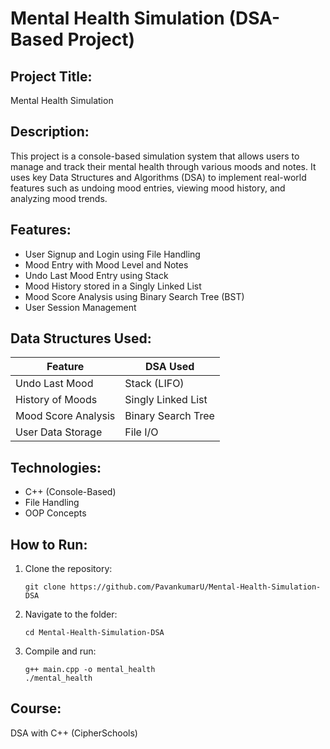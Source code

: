 # Mental Health Simulation (DSA-Based Project)

## Project Title:
Mental Health Simulation

## Description:
This project is a console-based simulation system that allows users to manage and track their mental health through various moods and notes. It uses key Data Structures and Algorithms (DSA) to implement real-world features such as undoing mood entries, viewing mood history, and analyzing mood trends.

## Features:
- User Signup and Login using File Handling
- Mood Entry with Mood Level and Notes
- Undo Last Mood Entry using Stack
- Mood History stored in a Singly Linked List
- Mood Score Analysis using Binary Search Tree (BST)
- User Session Management

## Data Structures Used:
| Feature                | DSA Used              |
|------------------------|------------------------|
| Undo Last Mood         | Stack (LIFO)          |
| History of Moods       | Singly Linked List    |
| Mood Score Analysis    | Binary Search Tree    |
| User Data Storage      | File I/O              |

## Technologies:
- C++ (Console-Based)
- File Handling
- OOP Concepts

## How to Run:
1. Clone the repository:
   ```
   git clone https://github.com/PavankumarU/Mental-Health-Simulation-DSA
   ```
2. Navigate to the folder:
   ```
   cd Mental-Health-Simulation-DSA
   ```
3. Compile and run:
   ```
   g++ main.cpp -o mental_health
   ./mental_health
   ```

## Course:
DSA with C++ (CipherSchools)
